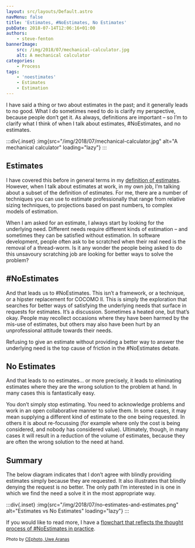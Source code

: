```yaml
---
layout: src/layouts/Default.astro
navMenu: false
title: 'Estimates, #NoEstimates, No Estimates'
pubDate: 2018-07-14T12:06:16+01:00
authors:
    - steve-fenton
bannerImage:
    src: /img/2018/07/mechanical-calculator.jpg
    alt: A mechanical calculator
categories:
    - Process
tags:
    - 'noestimates'
    - Estimates
    - Estimation
---
```


I have said a thing or two about estimates in the past; and it generally leads to no good. What I do sometimes need to do is clarify my perspective, because people don’t get it. As always, definitions are important – so I’m to clarify what I think of when I talk about estimates, #NoEstimates, and no estimates.

:::div{.inset}
:img{src="/img/2018/07/mechanical-calculator.jpg" alt="A mechanical calculator" loading="lazy"}
:::

## Estimates

I have covered this before in general terms in my [definition of estimates](/blog/2014/06/definition-of-estimates/). However, when I talk about estimates at work, in my own job, I’m talking about a subset of the definition of estimates. For me, there are a number of techniques you can use to estimate professionally that range from relative sizing techniques, to projections based on past numbers, to complex models of estimation.

When I am asked for an estimate, I always start by looking for the underlying need. Different needs require different kinds of estimation – and sometimes they can be satisfied without estimation. In software development, people often ask to be scratched when their real need is the removal of a thread-worm. Is it any wonder the people being asked to do this unsavoury scratching job are looking for better ways to solve the problem?

## \#NoEstimates

And that leads us to #NoEstimates. This isn’t a framework, or a technique, or a hipster replacement for COCOMO II. This is simply the exploration that searches for better ways of satisfying the underlying needs that surface in requests for estimates. It’s a discussion. Sometimes a heated one, but that’s okay. People may recollect occasions where they have been harmed by the mis-use of estimates, but others may also have been hurt by an unprofessional attitude towards their needs.

Refusing to give an estimate without providing a better way to answer the underlying need is the top cause of friction in the #NoEstimates debate.

## No Estimates

And that leads to no estimates… or more precisely, it leads to eliminating estimates where they are the wrong solution to the problem at hand. In many cases this is fantastically easy.

You don’t simply stop estimating. You need to acknowledge problems and work in an open collaborative manner to solve them. In some cases, it may mean supplying a different kind of estimate to the one being requested. In others it is about re-focussing (for example where only the cost is being considered, and nobody has considered value). Ultimately, though, in many cases it will result in a reduction of the volume of estimates, because they are often the wrong solution to the need at hand.

## Summary

The below diagram indicates that I don’t agree with blindly providing estimates simply because they are requested. It also illustrates that blindly denying the request is no better. The only path I’m interested in is one in which we find the need a solve it in the most appropriate way.

:::div{.inset}
:img{src="/img/2018/07/no-estimates-and-estimates.png" alt="Estimates vs No Estimates" loading="lazy"}
:::

If you would like to read more, I have a [flowchart that reflects the thought process of #NoEstimates in practice](/blog/2015/09/noestimates-in-practice/).

<small>Photo by [CEphoto, Uwe Aranas](https://commons.wikimedia.org/wiki/File:Mechanical-calculator-Brunsviga-15-01a.jpg)</small>